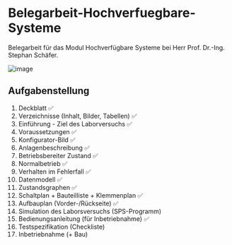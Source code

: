 # Belegarbeit-Hochverfuegbare-Systeme

Belegarbeit für das Modul Hochverfügbare Systeme bei Herr Prof. Dr.-Ing. Stephan Schäfer.

![image](https://user-images.githubusercontent.com/17433117/184536147-dcdf2da4-7cca-400c-8f49-5435cd166994.png)

## Aufgabenstellung

1. Deckblatt :white_check_mark:
2. Verzeichnisse (Inhalt, Bilder, Tabellen) :white_check_mark:
3. Einführung - Ziel des Laborversuchs :white_check_mark:
4. Voraussetzungen :white_check_mark:
5. Konfigurator-Bild :white_check_mark:
6. Anlagenbeschreibung :white_check_mark:
7. Betriebsbereiter Zustand :white_check_mark:
8. Normalbetrieb :white_check_mark:
9. Verhalten im Fehlerfall :white_check_mark:
10. Datenmodell :white_check_mark:
11. Zustandsgraphen :white_check_mark:
12. Schaltplan + Bauteilliste + Klemmenplan :white_check_mark:
13. Aufbauplan (Vorder-/Rückseite) :white_check_mark:
14. Simulation des Laborsversuchs (SPS-Programm)
15. Bedienungsanleitung (für Inbetriebnahme) :white_check_mark:
16. Testspezifikation (Checkliste)
17. Inbetriebnahme (+ Bau)
